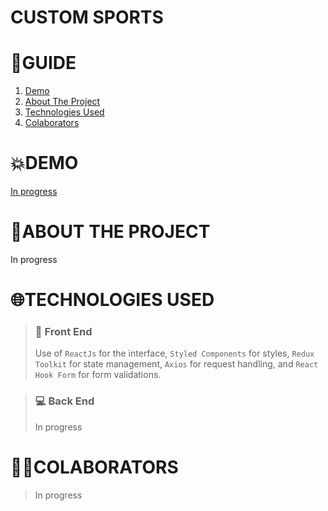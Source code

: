 # **CUSTOM SPORTS**

# **📑GUIDE**

<ol>
     <li><a href="#💥demo">Demo</a></li>
     <li><a href="#💬about-the-project">About The Project</a></li>
     <li><a href="#🌐technologies-used">Technologies Used</a></li>
     <li><a href="#👨‍💻colaborators">Colaborators</a></li>
</ol>

# **💥DEMO**

[In progress](https://google.com)

# **💬ABOUT THE PROJECT**

In progress

# **🌐TECHNOLOGIES USED**

> ### **💅 Front End**
>Use of `ReactJs` for the interface, `Styled Components` for styles, `Redux Toolkit` for state management, `Axios` for request handling, and `React Hook Form` for form validations.

> ### **💻 Back End**
> In progress

# **👨‍💻COLABORATORS**
> In progress